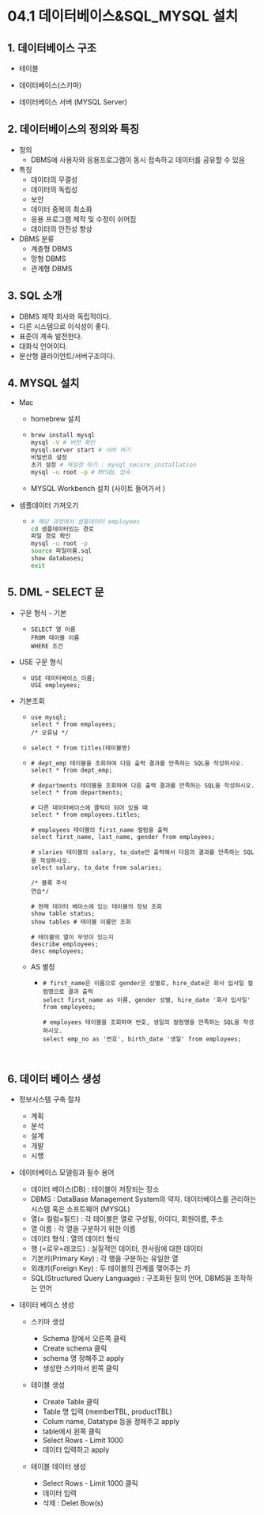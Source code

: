 # 04.1 데이터베이스&SQL_MYSQL 설치



## 1. 데이터베이스 구조

- 테이블

- 데이터베이스(스키마)

- 데이터베이스 서버 (MYSQL Server)

  

## 2. 데이터베이스의 정의와 특징

- 정의
  - DBMS에 사용자와 응용프로그램이 동시 접속하고 데이터를 공유할 수 있음
- 특징
  - 데이터의 무결성
  - 데이터의 독립성
  - 보안
  - 데이터 중복의 최소화
  - 응용 프로그램 제작 및 수정이 쉬어짐
  - 데이터의 안전성 향상
- DBMS 분류
  - 계층형 DBMS
  - 망형 DBMS
  - 관계형 DBMS



## 3. SQL 소개

- DBMS 제작 회사와 독립적이다.
- 다른 시스템으로 이식성이 좋다.
- 표준이 계속 발전한다.
- 대화식 언어이다.
- 분산형 클라이언트/서버구조이다.



## 4. MYSQL 설치

- Mac

  - homebrew 설치

  - ```zsh
    brew install mysql
    mysql -V # 버전 확인
    mysql.server start # 서버 켜기
    비밀번호 설정
    초기 설정 # 재설정 하기 : mysql_secure_installation
    mysql -u root -p # MYSQL 접속
    ```

  - MYSQL Workbench 설치 (사이트 들어가서 )

- 샘플데이터 가져오기

  - ````zsh
    # 해당 과정에서 샘플데이터 employees
    cd 샘플데이터있는 경로 
    파일 경로 확인
    mysql -u root -p
    source 파일이름.sql
    show databases;
    exit 
    ````



## 5. DML - SELECT 문

- 구문 형식 - 기본

  - ````mysql
    SELECT 열 이름
    FROM 테이블 이름
    WHERE 조건
    ````

- USE 구문 형식

  - ````mysql
    USE 데이터베이스_이름;
    USE employees;
    ````

- 기본조회

  - ````mysql
    use mysql;
    select * from employees;
    /* 오류남 */
    ````

  - ````mysql
    select * from titles(테이블명)
    ````

  - ````mysql
    # dept_emp 테이블을 조회하여 다음 출력 결과를 만족하는 SQL을 작성하시오.
    select * from dept_emp;
    
    # departments 테이블을 조회하여 다음 출력 결과를 만족하는 SQL을 작성하시오.
    select * from departments;
    
    # 다른 데이터베이스에 클릭이 되어 있을 때
    select * from employees.titles;
    
    # employees 테이블의 first_name 컬럼을 출력
    select first_name, last_name, gender from employees;
    
    # slaries 테이블의 salary, to_date만 출력해서 다음의 결과를 만족하는 SQL을 작성하시오.
    select salary, to_date from salaries;
    
    /* 블록 주석
    연습*/
    
    # 현재 데이터 베이스에 있는 테이블의 정보 조회
    show table status;
    show tables # 테이블 이름만 조회
    
    # 테이블의 열이 무엇이 있는지
    describe employees; 
    desc employees;
    ````

  - AS 별칭

    - ```mysql
      # first_name은 이름으로 gender은 성별로, hire_date은 회사 입사일 컬럼명으로 결과 출력
      select first_name as 이름, gender 성별, hire_date '회사 입사일'
      from employees;
      
      # employees 테이블을 조회하여 번호, 생일의 컬럼명을 만족하는 SQL을 작성하시오.
      select emp_no as '번호', birth_date '생일' from employees;



## 6. 데이터 베이스 생성

- 정보시스템 구축 절차
  - 계획
  - 분석
  - 설계
  - 개발
  - 시행
  
- 데이터베이스 모델링과 필수 용어
  - 데이터 베이스(DB) : 테이블이 저장되는 장소
  - DBMS : DataBase Management System의 약자. 데이터베이스를 관리하는 시스템 혹은 소프트웨어 (MYSQL)
  - 열(= 컬럼=필드) : 각 테이블은 열로 구성됨, 아이디, 회원이름, 주소
  - 열 이름 : 각 열을 구분하기 위한 이름
  - 데이터 형식 : 열의 데이터 형식
  - 행 (=로우=레코드) : 실질적인 데이터, 한사람에 대한 데이터
  - 기본키(Primary Key) : 각 행을 구분하는 유일한 열
  - 외래키(Foreign Key) : 두 테이블의 관계를 맺어주는 키
  - SQL(Structured Query Language) : 구조화된 질의 언어, DBMS을 조작하는 언어

- 데이터 베이스 생성
  
  - 스키마 생성
  
    - Schema 창에서 오른쪽 클릭 
    - Create schema 클릭 
    - schema 명 정해주고 apply
    - 생성한 스키마서 왼쪽 클릭 
  
  - 테이블 생성
  
    - Create Table 클릭
    - Table 명 입력 (memberTBL, productTBL)
    - Colum name, Datatype 등을 정해주고 apply
    - table에서 왼쪽 클릭 
    - Select Rows - Limit 1000
    - 데이터 입력하고 apply
  
  - 테이블 데이터 생성 
  
    - Select Rows - Limit 1000 클릭
    - 데이터 입력
    - 삭제 : Delet Bow(s)
  
    
  

